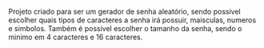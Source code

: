 Projeto criado para ser um gerador de senha aleatório, sendo possivel escolher quais tipos de caracteres a senha irá possuir, maisculas, numeros e simbolos. Também é possivel escolher o tamanho da senha, sendo o minimo em 4 caracteres e 16 caracteres.
